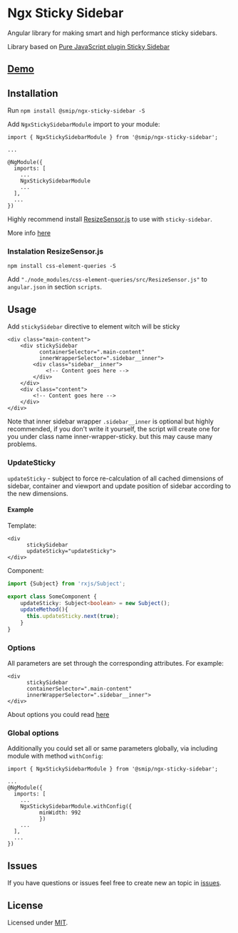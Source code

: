 # Ngx Sticky Sidebar

Angular library for making smart and high performance sticky sidebars.

Library based on [Pure JavaScript plugin Sticky Sidebar](https://github.com/abouolia/sticky-sidebar)

## [Demo](https://smip.github.io/ngx-sticky-sidebar/dist/ngx-sticky-sidebar)

## Installation

Run `npm install @smip/ngx-sticky-sidebar -S`

Add `NgxStickySidebarModule` import to your module: 

```
import { NgxStickySidebarModule } from '@smip/ngx-sticky-sidebar';

...

@NgModule({
  imports: [
    ...
    NgxStickySidebarModule
    ...
  ],
  ...
})
```

Highly recommend install [ResizeSensor.js](https://github.com/marcj/css-element-queries/blob/master/src/ResizeSensor.js) to use with `sticky-sidebar`.

More info [here](https://github.com/abouolia/sticky-sidebar#usage-with-resizesensorjs)

### Instalation ResizeSensor.js

`npm install css-element-queries -S`

Add `"./node_modules/css-element-queries/src/ResizeSensor.js"` to `angular.json` in section `scripts`.

## Usage

Add `stickySidebar` directive to element witch will be sticky

```
<div class="main-content">
    <div stickySidebar
          containerSelector=".main-content"
          innerWrapperSelector=".sidebar__inner">
        <div class="sidebar__inner">
            <!-- Content goes here -->
        </div>
    </div>
    <div class="content">
        <!-- Content goes here -->
    </div>
</div>
```

Note that inner sidebar wrapper `.sidebar__inner` is optional but highly recommended, if you don't write it yourself, the script will create one for you under class name inner-wrapper-sticky. but this may cause many problems.

### UpdateSticky

`updateSticky` - subject to force re-calculation of all cached dimensions of sidebar, container and viewport and update position of sidebar according to the new dimensions.

#### Example

Template:

```angular2html
<div
      stickySidebar
      updateSticky="updateSticky">
</div>
```

Component:

```typescript
import {Subject} from 'rxjs/Subject';

export class SomeComponent {
    updateSticky: Subject<boolean> = new Subject();
    updateMethod(){
      this.updateSticky.next(true);
    }
}
```

### Options

All parameters are set through the corresponding attributes. For example:

```angular2html
<div
      stickySidebar
      containerSelector=".main-content"
      innerWrapperSelector=".sidebar__inner">
</div>
```

About options you could read [here](https://abouolia.github.io/sticky-sidebar/)

### Global options

Additionally you could set all or same parameters globally, via including module with method `withConfig`:

```
import { NgxStickySidebarModule } from '@smip/ngx-sticky-sidebar';

...
@NgModule({
  imports: [
    ...
    NgxStickySidebarModule.withConfig({
          minWidth: 992
          })
    ...
  ],
  ...
})
```

## Issues
If you have questions or issues feel free to create new an topic in [issues](https://github.com/Smip/ngx-sticky-sidebar/issues).

## License

Licensed under [MIT](https://opensource.org/licenses/MIT).
